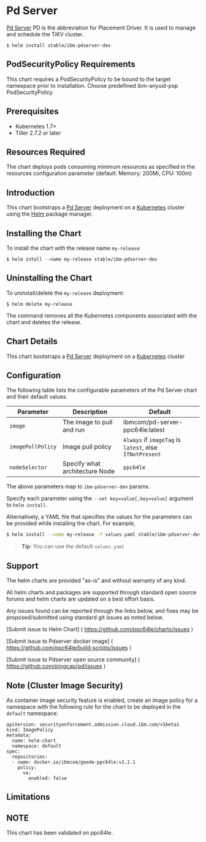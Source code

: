 # Pd Server

[Pd Server](https://github.com/pingcap/pd) PD is the abbreviation for Placement Driver. It is used to manage and schedule the TiKV cluster.

```console
$ helm install stable/ibm-pdserver-dev
```

## PodSecurityPolicy Requirements
This chart requires a PodSecurityPolicy to be bound to the target namespace prior to installation. Choose predefined ibm-anyuid-psp PodSecurityPolicy.

## Prerequisites

- Kubernetes 1.7+ 
- Tiller 2.7.2 or later

## Resources Required
The chart deploys pods consuming minimum resources as specified in the resources configuration parameter (default: Memory: 200Mi, CPU: 100m)

## Introduction

This chart bootstraps a [Pd Server](https://github.com/pingcap/pd) deployment on a [Kubernetes](http://kubernetes.io) cluster using the [Helm](https://helm.sh) package manager.


## Installing the Chart

To install the chart with the release name `my-release`:

```console
$ helm intall --name my-release stable/ibm-pdserver-dev
```

## Uninstalling the Chart

To uninstall/delete the `my-release` deployment:

```console
$ helm delete my-release
```

The command removes all the Kubernetes components associated with the chart and deletes the release.

## Chart Details
This chart bootstraps a [Pd Server](https://hub.docker.com/r/ibmcom/pd-server-ppc64le/) deployment on a [Kubernetes](http://kubernetes.io) cluster


## Configuration

The following table lists the configurable parameters of the Pd Server chart and their default values.

|      Parameter            |          Description            |                         Default                         |
|---------------------------|---------------------------------|---------------------------------------------------------|
| `image`                   | The image to pull and run       | ibmcom/pd-server-ppc64le:latest                         |
| `imagePullPolicy`         | Image pull policy               | `Always` if `imageTag` is `latest`, else `IfNotPresent` |
| `nodeSelector`            | Specify what architecture Node  | `ppc64le`                                               |


The above parameters map to `ibm-pdserver-dev` params.

Specify each parameter using the `--set key=value[,key=value]` argument to `helm install`. 

Alternatively, a YAML file that specifies the values for the parameters can be provided while installing the chart. For example,

```bash
$ helm install --name my-release -f values.yaml stable/ibm-pdserver-dev
```

> **Tip**: You can use the default `values.yaml`

## Support

The helm charts are provided "as-is" and without warranty of any kind.

All helm charts and packages are supported through standard open source forums and helm charts are updated on a best effort basis.

Any issues found can be reported through the links below, and fixes may be proposed/submitted using standard git issues as noted below.

[Submit issue to Helm Chart] ( https://github.com/ppc64le/charts/issues )

[Submit issue to Pdserver docker image]  ( https://github.com/ppc64le/build-scripts/issues )

[Submit issue to Pdserver open source community] ( https://github.com/pingcap/pd/issues )



## Note (Cluster Image Security)
As container image security feature is enabled, create an image policy for a namespace with the following rule for the chart to be deployed in the `default` namespace:

```console
apiVersion: securityenforcement.admission.cloud.ibm.com/v1beta1
kind: ImagePolicy
metadata:
  name: helm-chart
  namespace: default
spec:
  repositories:
  - name: docker.io/ibmcom/geode-ppc64le:v1.2.1
    policy:
      va:
        enabled: false
```



## Limitations

## NOTE
This chart has been validated on ppc64le.
